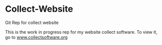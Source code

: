 # Collect-Website
Git Rep for collect website

This is the work in progress rep for my website collect software. To view it, go to www.collectsoftware.org
